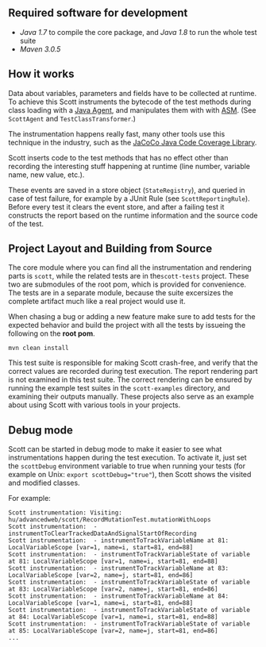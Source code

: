 Required software for development
---------------------------------

- *Java 1.7* to compile the core package, and *Java 1.8* to run the whole test suite
- *Maven 3.0.5*


How it works
------------
Data about variables, parameters and fields have to be collected at runtime. To achieve this Scott
instruments the bytecode of the test methods during class loading with a
[Java Agent](http://docs.oracle.com/javase/8/docs/api/java/lang/instrument/package-summary.html),
and manipulates them with with [ASM](http://asm.ow2.org/). (See ```ScottAgent``` and ```TestClassTransformer```.)

The instrumentation happens really fast, many other tools use this technique in the industry, such
as the [JaCoCo Java Code Coverage Library](http://www.eclemma.org/jacoco/).

Scott inserts code to the test methods that has no effect other than recording the interesting stuff
happening at runtime (line number, variable name, new value, etc.).

These events are saved in a store object (```StateRegistry```), and queried in case of test failure, for example by a JUnit Rule (see ```ScottReportingRule```).
Before every test it clears the event store, and after a failing test it constructs the report based
on the runtime information and the source code of the test.


Project Layout and Building from Source
---------------------------------------
The core module where you can find all the instrumentation and rendering parts is ```scott```,
while the related tests are in the```scott-tests``` project. These two are submodules of the root pom,
which is provided for convenience. The tests are in a separate module, because the suite excersizes
the complete artifact much like a real project would use it.

When chasing a bug or adding a new feature make sure to add tests for the expected behavior
and build the project with all the tests by issueing the following on the **root pom**.

```
mvn clean install
```

This test suite is responsible for making Scott crash-free, and verify that
the correct values are recorded during test execution. The report rendering part is not examined
in this test suite.
The correct rendering can be ensured by running the example test suites in the ```scott-examples``` directory,
and examining their outputs manually. These projects also serve as an example about using Scott with various tools
in your projects.


Debug mode
----------
Scott can be started in debug mode to make it easier to see what instrumentations happen during the
test execution. To activate it, just set the ```scottDebug``` environment variable to true when running
your tests (for example on Unix: ```export scottDebug="true"```), then Scott shows the visited and modified classes.

For example:
```
Scott instrumentation: Visiting: hu/advancedweb/scott/RecordMutationTest.mutationWithLoops
Scott instrumentation:  - instrumentToClearTrackedDataAndSignalStartOfRecording
Scott instrumentation:  - instrumentToTrackVariableName at 81: LocalVariableScope [var=1, name=i, start=81, end=88]
Scott instrumentation:  - instrumentToTrackVariableState of variable at 81: LocalVariableScope [var=1, name=i, start=81, end=88]
Scott instrumentation:  - instrumentToTrackVariableName at 83: LocalVariableScope [var=2, name=j, start=81, end=86]
Scott instrumentation:  - instrumentToTrackVariableState of variable at 83: LocalVariableScope [var=2, name=j, start=81, end=86]
Scott instrumentation:  - instrumentToTrackVariableName at 84: LocalVariableScope [var=1, name=i, start=81, end=88]
Scott instrumentation:  - instrumentToTrackVariableState of variable at 84: LocalVariableScope [var=1, name=i, start=81, end=88]
Scott instrumentation:  - instrumentToTrackVariableState of variable at 85: LocalVariableScope [var=2, name=j, start=81, end=86]
...
```

